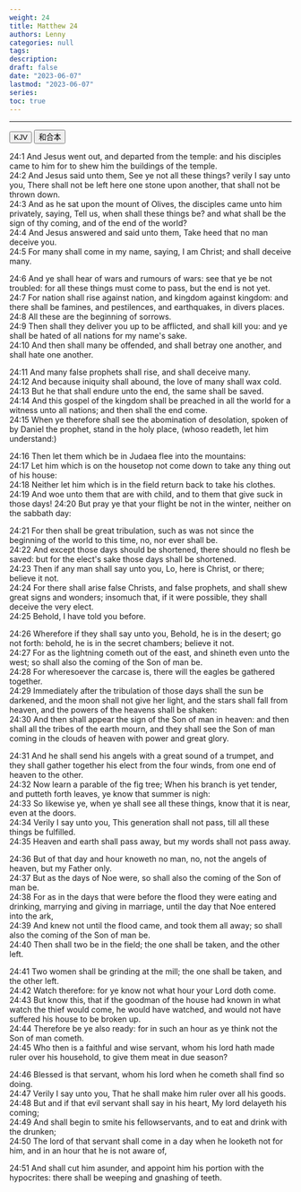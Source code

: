 ```yaml
---
weight: 24
title: Matthew 24
authors: Lenny
categories: null
tags: 
description: 
draft: false
date: "2023-06-07"
lastmod: "2023-06-07"
series:
toc: true
---
```



<!--more-->
---

<!-- Tab links -->

<div class="tab">
  <button class="tablinks active" onclick="tablabel(event, 'english')">KJV</button>
  <button class="tablinks" onclick="tablabel(event, 'chinese')">和合本</button>
</div>

<!-- Tab content -->
<div id="english" class="tabcontent" style="display:block">

24:1 And Jesus went out, and departed from the temple: and his disciples came to him for to shew him the buildings of the temple.  
24:2 And Jesus said unto them, See ye not all these things? verily I say unto you, There shall not be left here one stone upon another, that shall not be thrown down.  
24:3 And as he sat upon the mount of Olives, the disciples came unto him privately, saying, Tell us, when shall these things be? and what shall be the sign of thy coming, and of the end of the world?  
24:4 And Jesus answered and said unto them, Take heed that no man deceive you.  
24:5 For many shall come in my name, saying, I am Christ; and shall deceive many.  

24:6 And ye shall hear of wars and rumours of wars: see that ye be not troubled: for all these things must come to pass, but the end is not yet.  
24:7 For nation shall rise against nation, and kingdom against kingdom: and there shall be famines, and pestilences, and earthquakes, in divers places.  
24:8 All these are the beginning of sorrows.  
24:9 Then shall they deliver you up to be afflicted, and shall kill you: and ye shall be hated of all nations for my name's sake.  
24:10 And then shall many be offended, and shall betray one another, and shall hate one another.  

24:11 And many false prophets shall rise, and shall deceive many.  
24:12 And because iniquity shall abound, the love of many shall wax cold.  
24:13 But he that shall endure unto the end, the same shall be saved.  
24:14 And this gospel of the kingdom shall be preached in all the world for a witness unto all nations; and then shall the end come.  
24:15 When ye therefore shall see the abomination of desolation, spoken of by Daniel the prophet, stand in the holy place, (whoso readeth, let him understand:)

24:16 Then let them which be in Judaea flee into the mountains:  
24:17 Let him which is on the housetop not come down to take any thing out of his house:  
24:18 Neither let him which is in the field return back to take his clothes.  
24:19 And woe unto them that are with child, and to them that give suck in those days!
24:20 But pray ye that your flight be not in the winter, neither on the sabbath day:  

24:21 For then shall be great tribulation, such as was not since the beginning of the world to this time, no, nor ever shall be.  
24:22 And except those days should be shortened, there should no flesh be saved: but for the elect's sake those days shall be shortened.  
24:23 Then if any man shall say unto you, Lo, here is Christ, or there; believe it not.  
24:24 For there shall arise false Christs, and false prophets, and shall shew great signs and wonders; insomuch that, if it were possible, they shall deceive the very elect.  
24:25 Behold, I have told you before.  

24:26 Wherefore if they shall say unto you, Behold, he is in the desert; go not forth: behold, he is in the secret chambers; believe it not.  
24:27 For as the lightning cometh out of the east, and shineth even unto the west; so shall also the coming of the Son of man be.  
24:28 For wheresoever the carcase is, there will the eagles be gathered together.  
24:29 Immediately after the tribulation of those days shall the sun be darkened, and the moon shall not give her light, and the stars shall fall from heaven, and the powers of the heavens shall be shaken:  
24:30 And then shall appear the sign of the Son of man in heaven: and then shall all the tribes of the earth mourn, and they shall see the Son of man coming in the clouds of heaven with power and great glory.  

24:31 And he shall send his angels with a great sound of a trumpet, and they shall gather together his elect from the four winds, from one end of heaven to the other.  
24:32 Now learn a parable of the fig tree; When his branch is yet tender, and putteth forth leaves, ye know that summer is nigh:  
24:33 So likewise ye, when ye shall see all these things, know that it is near, even at the doors.  
24:34 Verily I say unto you, This generation shall not pass, till all these things be fulfilled.  
24:35 Heaven and earth shall pass away, but my words shall not pass away.  

24:36 But of that day and hour knoweth no man, no, not the angels of heaven, but my Father only.  
24:37 But as the days of Noe were, so shall also the coming of the Son of man be.  
24:38 For as in the days that were before the flood they were eating and drinking, marrying and giving in marriage, until the day that Noe entered into the ark,  
24:39 And knew not until the flood came, and took them all away; so shall also the coming of the Son of man be.  
24:40 Then shall two be in the field; the one shall be taken, and the other left.  

24:41 Two women shall be grinding at the mill; the one shall be taken, and the other left.  
24:42 Watch therefore: for ye know not what hour your Lord doth come.  
24:43 But know this, that if the goodman of the house had known in what watch the thief would come, he would have watched, and would not have suffered his house to be broken up.  
24:44 Therefore be ye also ready: for in such an hour as ye think not the Son of man cometh.  
24:45 Who then is a faithful and wise servant, whom his lord hath made ruler over his household, to give them meat in due season?  

24:46 Blessed is that servant, whom his lord when he cometh shall find so doing.  
24:47 Verily I say unto you, That he shall make him ruler over all his goods.  
24:48 But and if that evil servant shall say in his heart, My lord delayeth his coming;  
24:49 And shall begin to smite his fellowservants, and to eat and drink with the drunken;  
24:50 The lord of that servant shall come in a day when he looketh not for him, and in an hour that he is not aware of,  

24:51 And shall cut him asunder, and appoint him his portion with the hypocrites: there shall be weeping and gnashing of teeth.  

</div>


<div id="chinese" class="tabcontent">

</div>